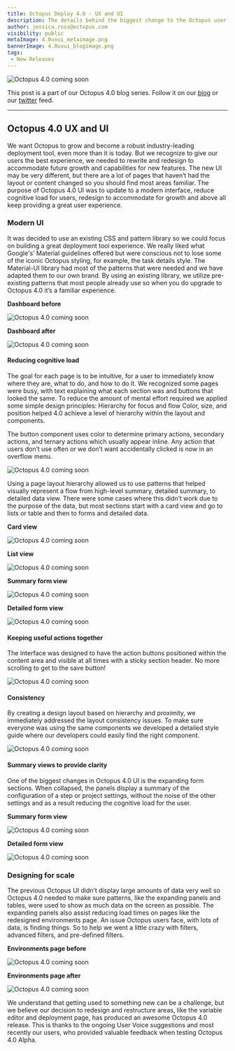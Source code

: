 ```yaml
---
title: Octopus Deploy 4.0 - UX and UI
description: The details behind the biggest change to the Octopus user interface and user experience since it's original launch! 
author: jessica.ross@octopus.com
visibility: public
metaImage: 4.0uxui_metaimage.png
bannerImage: 4.0uxui_blogimage.png
tags:
 - New Releases
---
```


![Octopus 4.0 coming soon](4.0uxui_blogimage.png)

This post is a part of our Octopus 4.0 blog series.  Follow it on our [blog](https://octopus.com/blog) or our [twitter](https://twitter.com/octopusdeploy) feed.

---

## Octopus 4.0 UX and UI

We want Octopus to grow and become a robust industry-leading deployment tool, even more than it is today. But we recognize to give our users the best experience, we needed to rewrite and redesign to accommodate future growth and capabilities for new features. The new UI may be very different, but there are a lot of pages that haven’t had the layout or content changed so you should find most areas familiar.
The purpose of Octopus 4.0 UI was to update to a modern interface, reduce cognitive load for users, redesign to accommodate for growth and above all keep providing a great user experience.

### Modern UI

It was decided to use an existing CSS and pattern library so we could focus on building a great deployment tool experience. We really liked what Google's’ Material guidelines offered but were conscious not to lose some of the iconic Octopus styling, for example, the task details style. The Material-UI library had most of the patterns that were needed and we have adapted them to our own brand. By using an existing library, we utilize pre-existing patterns that most people already use so when you do upgrade to Octopus 4.0 it’s a familiar experience.

**Dashboard before**

![Octopus 4.0 coming soon](4.0_dashboard-before_blogimage.png "width=500")

**Dashboard after**

![Octopus 4.0 coming soon](4.0_dashboard-after_blogimage.png "width=500")


#### Reducing cognitive load

The goal for each page is to be intuitive, for a user to immediately know where they are, what to do, and how to do it. We recognized some pages were busy, with text explaining what each section was and buttons that looked the same. To reduce the amount of mental effort required we applied some simple design principles:
Hierarchy for focus and flow
Color, size, and position helped 4.0 achieve a level of hierarchy within the layout and components.

The button component uses color to determine primary actions, secondary actions, and ternary actions which usually appear inline. Any action that users don’t use often or we don’t want accidentally clicked is now in an overflow menu.

![Octopus 4.0 coming soon](4.0_buttons_blogimage.png "width=500")

Using a page layout hierarchy allowed us to use patterns that helped visually represent a flow from high-level summary, detailed summary, to detailed data view. There were some cases where this didn’t work due to the purpose of the data, but most sections start with a card view and go to lists or table and then to forms and detailed data.

**Card view**

![Octopus 4.0 coming soon](4.0_cardview_blogimage.png "width=500")

**List view**

![Octopus 4.0 coming soon](4.0_listview_blogimage.png "width=500")

**Summary form view**

![Octopus 4.0 coming soon](4.0_summaryview_blogimage.png "width=500")

**Detailed form view**

![Octopus 4.0 coming soon](4.0_detailedview_blogimage.png "width=500")


#### Keeping useful actions together

The interface was designed to have the action buttons positioned within the content area and visible at all times with a sticky section header. No more scrolling to get to the save button!

![Octopus 4.0 coming soon](4.0_sticky-header_blogimage.png "width=500")


#### Consistency

By creating a design layout based on hierarchy and proximity, we immediately addressed the layout consistency issues. To make sure everyone was using the same components we developed a detailed style guide where our developers could easily find the right component.

![Octopus 4.0 coming soon](4.0_styleguide_blogimage.png "width=500")


#### Summary views to provide clarity

One of the biggest changes in Octopus 4.0 UI is the expanding form sections. When collapsed, the panels display a summary of the configuration of a step or project settings, without the noise of the other settings and as a result reducing the cognitive load for the user.

**Summary form view**

![Octopus 4.0 coming soon](4.0_summary-view_blogimage.png "width=500")

**Detailed form view**

![Octopus 4.0 coming soon](4.0_detailed-view_blogimage.png "width=500")


### Designing for scale

The previous Octopus UI didn’t display large amounts of data very well so Octopus 4.0 needed to make sure patterns, like the expanding panels and tables, were used to show as much data on the screen as possible. The expanding panels also assist reducing load times on pages like the redesigned environments page. An issue Octopus users face, with lots of data, is finding things. So to help we went a little crazy with filters, advanced filters, and pre-defined filters.

**Environments page before**

![Octopus 4.0 coming soon](4.0_environments-before_blogimage.png "width=500")

**Environments page after**

![Octopus 4.0 coming soon](4.0_environments-after_blogimage.png "width=500")


We understand that getting used to something new can be a challenge, but we believe our decision to redesign and restructure areas, like the variable editor and deployment page, has produced an awesome Octopus 4.0 release. This is thanks to the ongoing User Voice suggestions and most recently our users, who provided valuable feedback when testing Octopus 4.0 Alpha.
